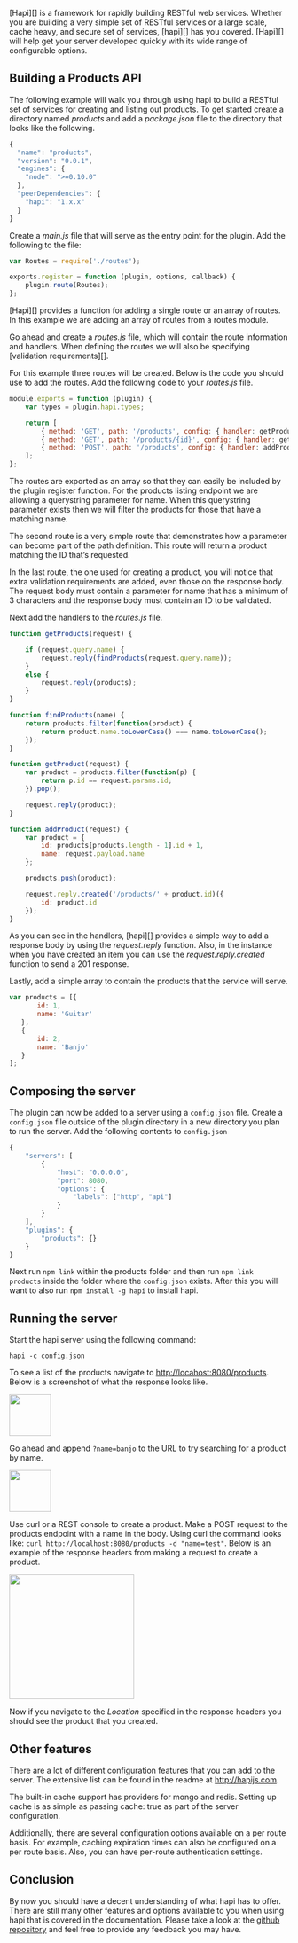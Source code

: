 [Hapi][] is a framework for rapidly building RESTful web services. Whether you
are building a very simple set of RESTful services or a large scale, cache
heavy, and secure set of services, [hapi][] has you covered.  [Hapi][] will
help get your server developed quickly with its wide range of configurable
options.

## Building a Products API

The following example will walk you through using hapi to build a RESTful set
of services for creating and listing out products. To get started create a
directory named _products_ and add a _package.json_ file to the directory
that looks like the following.

```js
{
  "name": "products",
  "version": "0.0.1",
  "engines": {
    "node": ">=0.10.0"
  },
  "peerDependencies": {
    "hapi": "1.x.x"
  }
}
```

Create a _main.js_ file that will serve as the entry point for the plugin.  Add the following to the file:

```js
var Routes = require('./routes');

exports.register = function (plugin, options, callback) {
    plugin.route(Routes);
};
```

[Hapi][] provides a function for adding a single route or an array of routes.
In this example we are adding an array of routes from a routes module.

Go ahead and create a _routes.js_ file, which will contain the route
information and handlers. When defining the routes we will also be specifying
[validation requirements][]. 

For this example three routes will be created. Below is the code you should
use to add the routes. Add the following code to your _routes.js_ file.

```js
module.exports = function (plugin) {
    var types = plugin.hapi.types;

    return [
        { method: 'GET', path: '/products', config: { handler: getProducts, query: { name: types.string() } } },
        { method: 'GET', path: '/products/{id}', config: { handler: getProduct } },
        { method: 'POST', path: '/products', config: { handler: addProduct, payload: 'parse', schema: { name: types.string().required().min(3) }, response: { id: types.number().required() } } }
    ];
};
```

The routes are exported as an array so that they can easily be included by the
plugin register function. For the products listing endpoint we are
allowing a querystring parameter for name. When this querystring parameter
exists then we will filter the products for those that have a matching name.

The second route is a very simple route that demonstrates how a parameter can
become part of the path definition. This route will return a product matching
the ID that’s requested.

In the last route, the one used for creating a product, you will notice that
extra validation requirements are added, even those on the response body. The
request body must contain a parameter for name that has a minimum of 3
characters and the response body must contain an ID to be validated.

Next add the handlers to the _routes.js_ file.

```js
function getProducts(request) {

    if (request.query.name) {
        request.reply(findProducts(request.query.name));
    }
    else {
        request.reply(products);
    }
}

function findProducts(name) {
    return products.filter(function(product) {
        return product.name.toLowerCase() === name.toLowerCase();
    });
}

function getProduct(request) {
    var product = products.filter(function(p) {
        return p.id == request.params.id;
    }).pop();

    request.reply(product);
}

function addProduct(request) {
    var product = {
        id: products[products.length - 1].id + 1,
        name: request.payload.name
    };

    products.push(product);

    request.reply.created('/products/' + product.id)({
        id: product.id
    });
}
```

As you can see in the handlers, [hapi][] provides a simple way to add a
response body by using the _request.reply_ function. Also, in the instance
when you have created an item you can use the _request.reply.created_ function
to send a 201 response.

Lastly, add a simple array to contain the products that the service will serve.

```js
var products = [{
       id: 1,
       name: 'Guitar'
   },
   {
       id: 2,
       name: 'Banjo'
   }
];
```
    

## Composing the server

The plugin can now be added to a server using a `config.json` file.  Create a `config.json`
file outside of the plugin directory in a new directory you plan to run the server.  Add
the following contents to `config.json`

```js
{
    "servers": [
        {
            "host": "0.0.0.0",
            "port": 8080,
            "options": {
                "labels": ["http", "api"]
            }
        }
    ],
    "plugins": {
        "products": {}
    }
}
```

Next run `npm link` within the products folder and then run `npm link products` inside the folder where
the `config.json` exists.  After this you will want to also run `npm install -g hapi` to install hapi.

## Running the server

Start the hapi server using the following command:

    hapi -c config.json

To see a list of the products navigate to
<http://locahost:8080/products>. Below is a screenshot of what the response
looks like.

<img src="https://raw.github.com/wpreul/hapi-example/master/images/products.png" height="75px" width="auto" />

Go ahead and append `?name=banjo` to the URL to try searching for a product by
name.

<img src="https://raw.github.com/wpreul/hapi-example/master/images/banjo.png" height="75px" width="auto" />

Use curl or a REST console to create a product. Make a POST request to the
products endpoint with a name in the body. Using curl the command looks like:
`curl http://localhost:8080/products -d "name=test"`. Below is an example of
the response headers from making a request to create a product.

<img src="https://raw.github.com/wpreul/hapi-example/master/images/headers.png" height="225px" width="auto" />

Now if you navigate to the _Location_ specified in the response headers you
should see the product that you created.

## Other features

There are a lot of different configuration features that you can add to the
server.  The extensive list can be found in the readme at
<http://hapijs.com>.

The built-in cache support has providers for mongo and redis. Setting up cache
is as simple as passing cache: true as part of the server configuration.

Additionally, there are several configuration options available on a per route
basis. For example, caching expiration times can also be configured on a per route basis. Also,
you can have per-route authentication settings.

## Conclusion

By now you should have a decent understanding of what hapi has to offer.
There are still many other features and options available to you when using
hapi that is covered in the documentation.  Please take a look at the
[github repository][] and feel free to provide any feedback you may have.

[github repository]: https://github.com/wpreul/hapi-plugin-example
